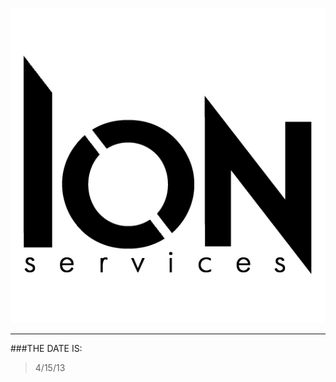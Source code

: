 
![alt text](https://github.com/WulfyWulf/ION/blob/master/ion.png "ION Security Services")
***
###THE DATE IS:
>4/15/13
